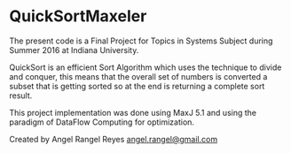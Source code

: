# QuickSortMaxeler
The present code is a Final Project for Topics in Systems Subject during Summer 2016 at Indiana University.

QuickSort is an efficient Sort Algorithm which uses the technique to divide and conquer, this means that the overall set of numbers
is converted a subset that is getting sorted so at the end is returning a complete sort result.

This project implementation was done using MaxJ 5.1 and using the paradigm of DataFlow Computing for optimization.

Created by 
Angel Rangel Reyes
angel.rangel@gmail.com

